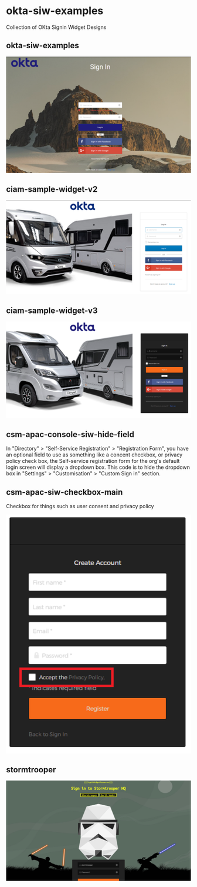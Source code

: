 # okta-siw-examples
Collection of OKta Signin Widget Designs

## okta-siw-examples <br>
<img src="/ciam-sample-siw-transparent/Capture.PNG" alt="drawing" width="600"/>

## ciam-sample-widget-v2 <br>
<img src="/ciam-sample-widget-v2/screenshot-1.PNG" alt="drawing" width="600"/>

## ciam-sample-widget-v3 <br>
<img src="/ciam-sample-widget-v3/screenshot-1.png" alt="drawing" width="600"/>

## csm-apac-console-siw-hide-field <br>
In "Directory" > "Self-Service Registration" > "Registration Form", you have an optional field to use as something like a concent checkbox, or privacy policy check box, the Self-service registration form for the org's default login screen will display a dropdown box.
This code is to hide the dropdown box in "Settings" > "Customisation" > "Custom Sign in" section.

## csm-apac-siw-checkbox-main <br>
Checkbox for things such as user consent and privacy policy

<img src="/csm-apac-siw-checkbox-main/checkbox.png" alt="drawing" width="600"/>

## stormtrooper
<img src="/stormtrooper/stormtrooper.png" alt="drawing" width="600"/>
